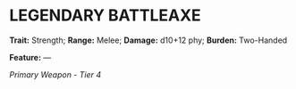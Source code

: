 # LEGENDARY BATTLEAXE

**Trait:** Strength; **Range:** Melee; **Damage:** d10+12 phy; **Burden:** Two-Handed

**Feature:** —

*Primary Weapon - Tier 4*